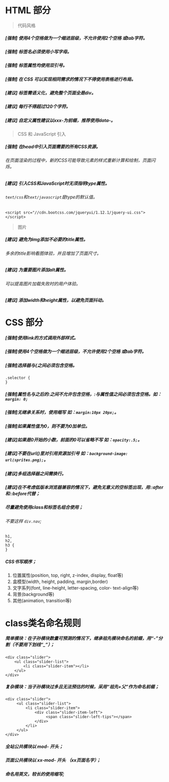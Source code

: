 # HTML 部分
> 代码风格
##### [强制] 使用4个空格做为一个缩进层级，不允许使用2个空格 或tab字符。
##### [强制] 标签名必须使用小写字母。
##### [强制] 标签属性均使用双引号。
##### [强制] 在 CSS 可以实现相同需求的情况下不得使用表格进行布局。
##### [建议] 标签需语义化，避免整个页面全是div。
##### [建议] 每行不得超过120个字符。
##### [建议] 自定义属性建议以xxx-为前缀，推荐使用data-。
> CSS 和 JavaScript 引入
##### [强制] 在head中引入页面需要的所有CSS资源。
###### 在页面渲染的过程中，新的CSS可能导致元素的样式重新计算和绘制，页面闪烁。
##### [建议] 引入CSS和JavaScript时无须指明type属性。
###### `text/css`和`text/javascript`是type的默认值。
```<script src="//cdn.bootcss.com/jqueryui/1.12.1/jquery-ui.css"></script>```
> 图片
##### [建议] 避免为img添加不必要的title属性。
###### 多余的title影响看图体验，并且增加了页面尺寸。
##### [建议] 为重要图片添加alt属性。
###### 可以提高图片加载失败时的用户体验。
##### [建议] 添加width和height属性，以避免页面抖动。

# CSS 部分
##### [强制]使用link的方式调用外部样式。
##### [强制]使用4个空格做为一个缩进层级，不允许使用2个空格 或tab字符。
##### [强制]选择器与{之间必须包含空格。
``` 
.selector {
} 
```
##### [强制]属性名与之后的:之间不允许包含空格，:与属性值之间必须包含空格。如：`margin: 0;`
##### [强制]无继承关系时，使用缩写 如：`margin:10px 20px;`。
##### [强制]如果属性值为0，则不要为0加单位。
##### [建议]如果是0开始的小数，前面的0可以省略不写 如：`opacity:.5;`。
##### [建议]不要在url()里对引用资源加引号 如：`background-image: url(sprites.png);`。
##### [建议]多组选择器之间需换行。
##### [建议]在不考虑低版本浏览器兼容的情况下，避免无意义的空标签出现，用::after和::before代替；
##### 尽量避免使用class和标签名组合使用；
###### 不要这样 `div.nav`;
```
h1,
h2,
h3 {
}
```
##### CSS书写顺序；
1. 位置属性(position, top, right, z-index, display, float等)
2. 盒模型(width, height, padding, margin,border)
3. 文字系列(font, line-height, letter-spacing, color- text-align等)
4. 背景(background等)
5. 其他(animation, transition等)

# class类名命名规则
##### 简单模块：在子孙模块数量可预测的情况下，继承祖先模块命名的前缀，用“-”分割（不要用下划线“_”）；
```
<div class="slider">
    <ul class="slider-list">
        <li class="slider-item"></li>
    </ul>
</div>
```
##### 复杂模块：当子孙模块过多且无法预估的时候，采用“祖先+父”作为命名前缀；
```
<div class="slider">
     <ul class="slider-list">
         <li class="slider-item">
             <div class="slider-item-left">
                  <span class="slider-left-tips"></span>
             </div> 
         </li>
     </ul>
</div>
```
##### 全站公共模块以 mod- 开头；
##### 页面公共模块以 xx-mod- 开头 （xx页面名字）；
##### 命名用英文，较长的使用缩写;

